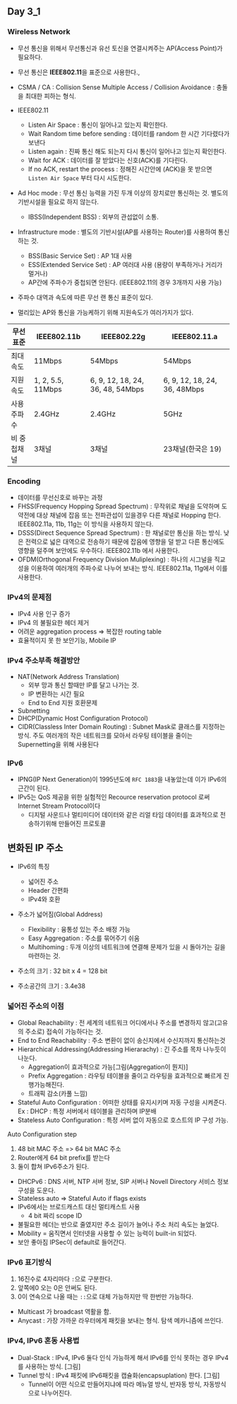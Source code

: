 ## Day 3_1

### Wireless Network
- 무선 통신을 위해서 무선통신과 유선 토신을 연결시켜주는 AP(Access Point)가 필요하다. 
- 무선 통신은 **IEEE802.11**을 표준으로 사용한다.,
- CSMA / CA : Collision Sense Multiple Access / Collision Avoidance : 충돌을 최대한 피하는 형식.
- IEEE802.11
    - Listen Air Space : 통신이 일어나고 있는지 확인한다.
    - Wait Random time before sending : 데이터를 random 한 시간 기다렸다가 보낸다
    - Listen again : 진짜 통신 해도 되는지 다시 통신이 일어나고 있는지 확인한다.
    - Wait for ACK : 데이터를 잘 받았다는 신호(ACK)를 기다린다.
    - If no ACK, restart the process : 정해진 시간안에 (ACK)을 못 받으면 `Listen Air Space` 부터 다시 시도한다.

- Ad Hoc mode : 무선 통신 능력을 가진 두개 이상의 장치로만 통신하는 것. 별도의 기반시설을 필요로 하지 않는다.
    - IBSS(Independent BSS) : 외부의 관섭없이 소통.
- Infrastructure mode : 별도의 기반시설(AP를 사용하는 Router)를 사용하여 통신하는 것.
    - BSS(Basic Service Set) : AP 1대 사용
    - ESS(Extended Service Set) : AP 여러대 사용 (용량이 부족하거나 거리가 멀거나)
    - AP간에 주파수가 중첩되면 안된다. (IEEE802.11의 경우 3개까지 사용 가능)
- 주파수 대역과 속도에 따른 무선 랜 통신 표준이 있다.
- 멀리있는 AP와 통신을 가능케하기 위해 지원속도가 여러가지가 있다. 
 
|무선표준|IEEE802.11b|IEEE802.22g|IEEE802.11.a|
|--|--|--|--|
|최대속도|11Mbps|54Mbps|54Mbps|
|지원속도|1, 2, 5.5, 11Mbps|6, 9, 12, 18, 24, 36, 48, 54Mbps|6, 9, 12, 18, 24, 36, 48Mbps|
|사용주파수|2.4GHz|2.4GHz|5GHz|
|비 중첩채널|3채널|3채널|23채널(한국은 19)|

### Encoding
- 데이터를 무선신호로 바꾸는 과정
- FHSS(Frequency Hopping Spread Spectrum) : 무작위로 채널을 도약하며 도약전에 대상 채널에 잡음 또는 전파관섭이 있을경우 다른 채널로 Hopping 한다. IEEE802.11a, 11b, 11g는 이 방식을 사용하지 않는다.
- DSSS(Direct Sequence Spread Spectrum) : 한 채널로만 통신을 하는 방식. 낮은 전력으로 넓은 대역으로 전송하기 때문에 잡음에 영향을 덜 받고 다른 통신에도 영향을 덜주며 보안에도 우수하다. IEEE802.11b 에서 사용한다. 
- OFDM(Orthogonal Frequency Division Muliplexing) : 하나의 시그널을 직교성을 이용하여 여러개의 주파수로 나누어 보내는 방식. IEEE802.11a, 11g에서 이를 사용한다.


### IPv4의 문제점
- IPv4 사용 인구 증가
- IPv4 의 불필요한 헤더 제거
- 어려운 aggregation process => 복잡한 routing table
- 효율적이지 못 한 보안기능, Mobile IP

### IPv4 주소부족 해결방안
- NAT(Network Address Translation)
    - 외부 망과 통신 할때만 IP를 달고 나가는 것.
    - IP 변환하는 시간 필요
    - End to End 지원 호환문제
- Subnetting
- DHCP(Dynamic Host Configuration Protocol)
- CIDR(Classless Inter Domain Routing) : Subnet Mask로 클래스를 지정하는 방식. 주도 여러개의 작은 네트워크를 모아서 라우팅 테이블을 줄이는 Supernetting을 위해 사용된다

### IPv6
- IPNG(IP Next Generation)이 1995년도에 `RFC 1883`을 내놓았는데 이가 IPv6의 근간이 된다.
- IPv5는 QoS 제공을 위한 실험적인 Recource reservation protocol 로써 Internet Stream Protocol이다
    - 디지털 사운드나 멀티미디어 데이터와 같은 리얼 타임 데이터를 효과적으로 전송하기위해 만들어진 프로토콜

## 변화된 IP 주소 
- IPv6의 특징
    - 넓어진 주소
    - Header 간편화
    - IPv4와 호환

- 주소가 넓어짐(Global Address)
    - Flexibility : 융통성 있는 주소 배정 가능
    - Easy Aggregation : 주소를 묶어주기 쉬움
    - Multihoming : 두개 이상의 네트워크에 연결해 문제가 있을 시 돌아가는 길을 마련하는 것.

- 주소의 크기 : 32 bit x 4 = 128 bit
- 주소공간의 크기 : 3.4e38

### 넓어진 주소의 이점
- Global Reachability : 전 세계의 네트워크 어디에서나 주소를 변경하지 않고(고유의 주소로) 접속이 가능하다는 것.
- End to End Reachability : 주소 변환이 없이 송신지에서 수신지까지 통신하는것
- Hierarchical Addressing(Addressing Hierarachy) : 긴 주소를 목차 나누듯이 나눈다.
    - Aggregation이 효과적으로 가능[그림(Aggregation이 뭔지)]
    - Prefix Aggregation : 라우팅 테이블을 줄이고 라우팅을 효과적으로 빠르게 진행가능해진다.
    - 트래픽 감소(카풀 느낌)
- Stateful Auto Configuration : 어떠한 상태를 유지시키며 자동 구성을 시켜준다. Ex : DHCP : 특정 서버에서 테이블을 관리하며 IP분배 
- Stateless Auto Configuration : 특정 서버 없이 자동으로 호스트의 IP 구성 가능.
 
Auto Configuration step
1. 48 bit MAC 주소 => 64 bit MAC 주소
1. Router에게 64 bit prefix를 받는다
1. 둘이 합쳐 IPv6주소가 된다.
- DHCPv6 : DNS 서버, NTP 서버 정보, SIP 서버나 Novell Directory 서비스 정보 구성을 도운다.
- Stateless auto => Stateful Auto if flags exists
- IPv6에서는 브로드캐스트 대신 멀티캐스트 사용
    - 4 bit 짜리 scope ID
- 불필요한 헤더는 반으로 줄였지만 주소 길이가 늘어나 주소 처리 속도는 늘었다.
- Mobility = 움직면서 인터넷을 사용할 수 있는 능력이 built-in 되었다.
- 보안 좋아짐 IPSec이 default로 들어간다.

### IPv6 표기방식
1. 16진수로 4자리마다 `:`으로 구분한다.
1. 앞쪽에0 오는 0은 안써도 된다.
1. 0이 연속으로 나올 때는 `::`으로 대체 가능하지만 딱 한번만 가능하다.

- Multicast 가 broadcast 역활을 함. 
- Anycast : 가장 가까운 라우터에게 패킷을 보내는 형식. 탐색 메카니즘에 쓰인다.

### IPv4, IPv6 혼동 사용법
- Dual-Stack : IPv4, IPv6 둘다 인식 가능하게 해서 IPv6를 인식 못하는 경우 IPv4를 사용하는 방식. [그림]
- Tunnel 방식 : IPv4 패킷에 IPv6패킷을 캡슐화(encapsuplation) 한다. [그림]
    - Tunnel이 어떤 식으로 만들어지냐에 따라 메뉴얼 방식, 반자동 방식, 자동방식 으로 나누어진다.

